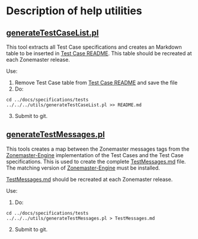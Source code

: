 # Description of help utilities

## [generateTestCaseList.pl]

This tool extracts all Test Case specifications and creates
an Markdown table to be inserted in [Test Case README]. This
table should be recreated at each Zonemaster release.

Use:

1. Remove Test Case table from [Test Case README] and save the file
2. Do:
```
cd ../docs/specifications/tests
../../../utils/generateTestCaseList.pl >> README.md
```
3. Submit to git.

## [generateTestMessages.pl]

This tools creates a map between the Zonemaster messages tags from
the [Zonemaster-Engine] implementation of the Test Cases and the
Test Case specifications. This is used to create the
complete [TestMessages.md] file. The matching version of
[Zonemaster-Engine] must be installed.

[TestMessages.md] should be recreated at each Zonemaster release.

Use:

1. Do:
```
cd ../docs/specifications/tests
../../../utils/generateTestMessages.pl > TestMessages.md
```
2. Submit to git.


[generateTestCaseList.pl]:      generateTestCaseList.pl
[generateTestMessages.pl]:      generateTestMessages.pl
[TestMessages.md]:              ../docs/specifications/tests/TestMessages.md
[Test Case README]:             ../docs/specifications/tests/README.md
[Zonemaster-Engine]:            https://github.com/zonemaster/zonemaster-engine




